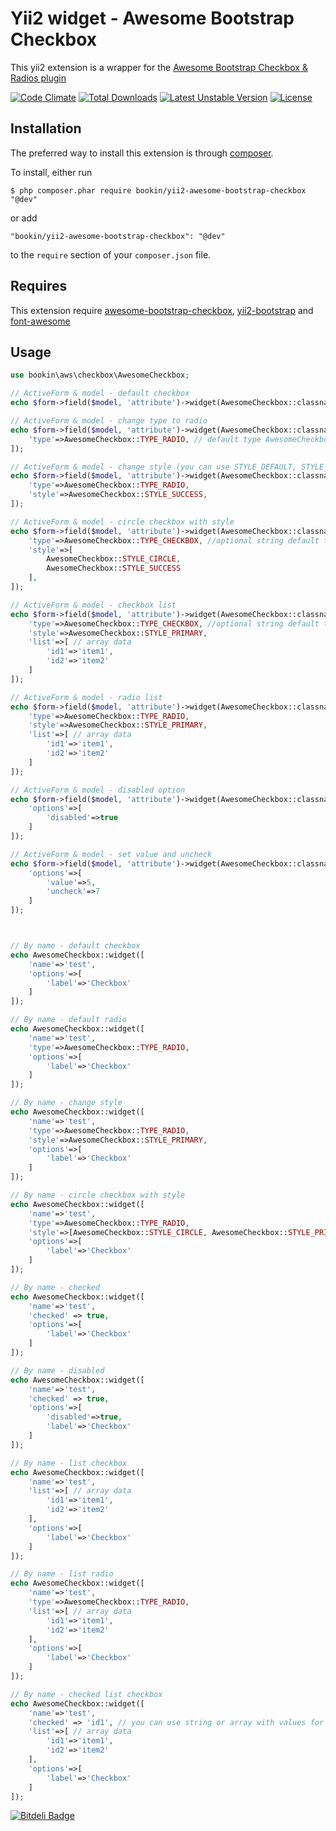 Yii2 widget - Awesome Bootstrap Checkbox
==========================
This yii2 extension is a wrapper for the [Awesome Bootstrap Checkbox & Radios plugin](https://github.com/flatlogic/awesome-bootstrap-checkbox)

[![Code Climate](https://codeclimate.com/github/bookin/yii2-awesome-bootstrap-checkbox/badges/gpa.svg)](https://codeclimate.com/github/bookin/yii2-awesome-bootstrap-checkbox)
[![Total Downloads](https://poser.pugx.org/bookin/yii2-awesome-bootstrap-checkbox/downloads)](https://packagist.org/packages/bookin/yii2-awesome-bootstrap-checkbox)
[![Latest Unstable Version](https://poser.pugx.org/bookin/yii2-awesome-bootstrap-checkbox/v/unstable)](https://packagist.org/packages/bookin/yii2-awesome-bootstrap-checkbox)
[![License](https://poser.pugx.org/bookin/yii2-awesome-bootstrap-checkbox/license)](https://packagist.org/packages/bookin/yii2-awesome-bootstrap-checkbox)

## Installation

The preferred way to install this extension is through [composer](http://getcomposer.org/download/). 

To install, either run

```
$ php composer.phar require bookin/yii2-awesome-bootstrap-checkbox "@dev"
```

or add

```
"bookin/yii2-awesome-bootstrap-checkbox": "@dev"
```

to the ```require``` section of your `composer.json` file.

## Requires
This extension require [awesome-bootstrap-checkbox](https://github.com/flatlogic/awesome-bootstrap-checkbox), [yii2-bootstrap](http://www.yiiframework.com/doc-2.0/ext-bootstrap-index.html) and [font-awesome](https://fortawesome.github.io/Font-Awesome/)

## Usage

```php
use bookin\aws\checkbox\AwesomeCheckbox;

// ActiveForm & model - default checkbox
echo $form->field($model, 'attribute')->widget(AwesomeCheckbox::classname());

// ActiveForm & model - change type to radio
echo $form->field($model, 'attribute')->widget(AwesomeCheckbox::classname(),[
    'type'=>AwesomeCheckbox::TYPE_RADIO, // default type AwesomeCheckbox::TYPE_CHECKBOX
]);

// ActiveForm & model - change style (you can use STYLE_DEFAULT, STYLE_PRIMARY, STYLE_SUCCESS, STYLE_INFO, STYLE_WARNING, STYLE_DANGER - it is bootstrap colors)
echo $form->field($model, 'attribute')->widget(AwesomeCheckbox::classname(),[
    'type'=>AwesomeCheckbox::TYPE_RADIO,
    'style'=>AwesomeCheckbox::STYLE_SUCCESS,
]);

// ActiveForm & model - circle checkbox with style
echo $form->field($model, 'attribute')->widget(AwesomeCheckbox::classname(),[
    'type'=>AwesomeCheckbox::TYPE_CHECKBOX, //optional string default type TYPE_CHECKBOX
    'style'=>[
        AwesomeCheckbox::STYLE_CIRCLE,
        AwesomeCheckbox::STYLE_SUCCESS
    ],
]);

// ActiveForm & model - checkbox list
echo $form->field($model, 'attribute')->widget(AwesomeCheckbox::classname(),[
    'type'=>AwesomeCheckbox::TYPE_CHECKBOX, //optional string default type TYPE_CHECKBOX
    'style'=>AwesomeCheckbox::STYLE_PRIMARY,
    'list'=>[ // array data
        'id1'=>'item1',
        'id2'=>'item2'
    ]
]);

// ActiveForm & model - radio list
echo $form->field($model, 'attribute')->widget(AwesomeCheckbox::classname(),[
    'type'=>AwesomeCheckbox::TYPE_RADIO,
    'style'=>AwesomeCheckbox::STYLE_PRIMARY,
    'list'=>[ // array data
        'id1'=>'item1',
        'id2'=>'item2'
    ]
]);

// ActiveForm & model - disabled option
echo $form->field($model, 'attribute')->widget(AwesomeCheckbox::classname(),[
    'options'=>[
        'disabled'=>true
    ]
]);

// ActiveForm & model - set value and uncheck
echo $form->field($model, 'attribute')->widget(AwesomeCheckbox::classname(),[
    'options'=>[
        'value'=>5,
        'uncheck'=>7
    ]
]);



// By name - default checkbox
echo AwesomeCheckbox::widget([
    'name'=>'test',
    'options'=>[
        'label'=>'Checkbox'
    ]
]);

// By name - default radio
echo AwesomeCheckbox::widget([
    'name'=>'test',
    'type'=>AwesomeCheckbox::TYPE_RADIO,
    'options'=>[
        'label'=>'Checkbox'
    ]
]);

// By name - change style 
echo AwesomeCheckbox::widget([
    'name'=>'test',
    'type'=>AwesomeCheckbox::TYPE_RADIO,
    'style'=>AwesomeCheckbox::STYLE_PRIMARY,
    'options'=>[
        'label'=>'Checkbox'
    ]
]);

// By name - circle checkbox with style
echo AwesomeCheckbox::widget([
    'name'=>'test',
    'type'=>AwesomeCheckbox::TYPE_RADIO,
    'style'=>[AwesomeCheckbox::STYLE_CIRCLE, AwesomeCheckbox::STYLE_PRIMARY],
    'options'=>[
        'label'=>'Checkbox'
    ]
]);

// By name - checked
echo AwesomeCheckbox::widget([
    'name'=>'test',
    'checked' => true,
    'options'=>[
        'label'=>'Checkbox'
    ]
]);

// By name - disabled
echo AwesomeCheckbox::widget([
    'name'=>'test',
    'checked' => true,
    'options'=>[
        'disabled'=>true,
        'label'=>'Checkbox'
    ]
]);

// By name - list checkbox
echo AwesomeCheckbox::widget([
    'name'=>'test',
    'list'=>[ // array data
        'id1'=>'item1',
        'id2'=>'item2'
    ],
    'options'=>[
        'label'=>'Checkbox'
    ]
]);

// By name - list radio
echo AwesomeCheckbox::widget([
    'name'=>'test',
    'type'=>AwesomeCheckbox::TYPE_RADIO,
    'list'=>[ // array data
        'id1'=>'item1',
        'id2'=>'item2'
    ],    
    'options'=>[
        'label'=>'Checkbox'
    ]
]);

// By name - checked list checkbox
echo AwesomeCheckbox::widget([
    'name'=>'test',
    'checked' => 'id1', // you can use string or array with values for list
    'list'=>[ // array data
        'id1'=>'item1',
        'id2'=>'item2'
    ],
    'options'=>[
        'label'=>'Checkbox'
    ]
]);
```

[![Bitdeli Badge](https://d2weczhvl823v0.cloudfront.net/bookin/yii2-awesome-bootstrap-checkbox/trend.png)](https://bitdeli.com/free "Bitdeli Badge")

